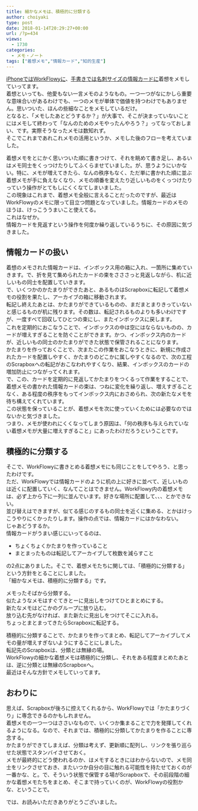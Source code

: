 ```yaml
---
title: 細かなメモは、積極的に分類する
author: choiyaki
type: post
date: 2018-01-14T20:29:27+00:00
url: /?p=434
views:
  - 1730
categories:
  - メモ・ノート
tags: ["着想メモ","情報カード","知的生産"]
---
```

[iPhoneではWorkFlowyに][1]、[手書きでは名刺サイズの情報カードに][2]着想をメモしていってます。  
着想といっても、他愛もない一言メモのようなもの。一つ一つがなにかしら重要な意味合いがあるわけでも、一つのメモが単体で価値を持つわけでもありません。思いついた、ほんの些細なことをメモしているだけ。  
となると、「メモしたあとどうするか？」が大事で、そこが決まっていないことにはメモして終わって「なんのためのメモやったんやろう？」ってなっておしまい、です。実際そうなったメモは数知れず。  
そこでこれまであれこれメモの活用というか、メモした後のフローを考えていました。

着想メモをとにかく思いついた順に書きつけて、それを眺めて書き足し、あるいはメモ同士をくっつけたりしてふくらませていました。が、思うようにいかない。特に、メモが増えてきたら、なんの秩序もなく、ただ単に書かれた順に並ぶ着想メモが手に負えなくなり、メモの順番を変えたり近しいものをくっつけたりっていう操作がとてもしにくくなてしまいました。  
この現象はこれまで、着想メモ全般に言えることだったのですが、最近はWorkFlowyのメモに限って目立つ問題となっていました。情報カードのメモのほうは、けっこううまいこと使えてる。  
これはなぜか。  
情報カードを見返すという操作を何度か繰り返しているうちに、その原因に気づきました。

## 情報カードの扱い

着想のメモされた情報カードは、インボックス用の箱に入れ、一箇所に集めていきます。で、折を見て集められたカードの束をさささっと見返しながら、机に近しいもの同士を配置していきます。  
で、いくつかのかたまりができたあと、あるものはScrapboxに転記して着想メモの役割を果たし、アーカイブの箱に移動されます。  
転記し終えたあとは、かたまりができているものの、まだまとまりきっていないと感じるものが机に残ります。その数は、転記されるものよりも多いわけですが、一度すべて回収してひとつの束にし、またインボックスに戻します。  
<a href="https://www.flickr.com/photos/57988299@N08/25801575648" target="_blank" rel="nofollow"><img src="https://i0.wp.com/farm5.static.flickr.com/4721/25801575648_bc8ca06830.jpg?w=660" alt="" title="IMG_0687 by choiyaki, on Flickr" style="border: 1px solid black;" data-recalc-dims="1" /></a>  
これを定期的におこなうことで、インボックスの中は空にはならないものの、カードが増えすぎることを防ぐことができます。かつ、インボックス内のカードが、近しいもの同士のかたまりができた状態で保管されることになります。  
かたまりを作っておくことで、次またこの作業をおこなうときに、新規に作成されたカードを配置しやすく、かたまりのどこかに属しやすくなるので、次の工程のScrapboxへの転記がおこなわれやすくなり、結果、インボックスのカードの増加防止につながってくれます。  
で、この、カードを定期的に見返してかたまりをつくるって作業をすることで、着想メモの書かれた情報カードの束は、つねに変化を繰り返し、増えすぎることなく、ある程度の秩序をもってインボックス内におさめられ、次の新たなメモを待ち構えてくれています。  
この状態を保っていることが、着想メモを次に使っていくためには必要なのではないかと気づきました。  
つまり、メモが使われにくくなってしまう原因は、「何の秩序も与えられていない着想メモが大量に増えすぎること」にあったわけだろうということです。

## 積極的に分類する

そこで、WorkFlowyに書きとめる着想メモにも同じことをしてやろう、と思ったわけです。  
ただ、WorkFlowyでは情報カードのように机の上に好きに並べて、近しいものは近くに配置していく、なんてことはできません。WorkFlowy内の着想メモは、必ず上から下に一列に並んでいます。好きな場所に配置して、、、とかできない。  
並び替えはできますが、似てる感じのするもの同士を近くに集める、とかはけっこうやりにくかったりします。操作の点では、情報カードにはかなわない。  
じゃあどうするか。  
情報カードがうまい感じにいってるのは、

  * ちょくちょくかたまりを作っていること
  * まとまったものは転記してアーカイブして枚数を減らすこと

の2点にありました。そこで、着想メモたちに関しては、「積極的に分類する」という方針をとることにしました。  
「細かなメモは、積極的に分類する」です。

メモったそばから分類する。  
似たようなメモはすぐてきとーに見出しをつけてひとまとめにする。  
新たなメモはどこかのグループに放り込む。  
放り込む先がなければ、また新たに見出しをつけてそこに入れる。  
ちょっとまとまってきたらScrapboxに転記する。

積極的に分類することで、かたまりを作ってまとめ、転記してアーカイブしてメモの量が増えすぎないようにすることにしました。  
転記先のScrapboxは、分類とは無縁の場。  
WorkFlowyの細かな着想メモは積極的に分類し、それをある程度まとめたあとは、逆に分類とは無縁のScrapboxへ。  
最近はそんな方針でメモしていってます。

## おわりに

思えば、Scrapboxが後ろに控えてくれるから、WorkFlowyでは「かたまりづくり」に専念できるのかもしれません。  
着想メモの一つ一つはささいなもので、いくつか集まることで力を発揮してくれるようになる。なので、それまでは、積極的に分類してかたまりを作ることに専念する。  
かたまりができてしまえば、分類は考えず、更新順に配列し、リンクを張り巡らせた状態でスタンバイさせておく。  
メモが最終的にどう使われるのか、はメモするときにはわからないので、メモ同士をリンクさせておき、またいつか自分の目に触れる可能性を持たせておくのが一番かな、と。で、そういう状態で保管する場がScrapboxで、その前段階の細かな着想メモたちをまとめ、そこまで持っていくのが、WorkFlowyの役割かな、ということで。

では、お読みいただきありがとうございました。

 [1]: https://choiyaki.com/?p=428
 [2]: https://choiyaki.com/?p=388